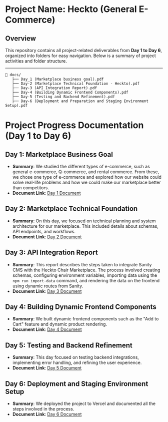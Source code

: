 # Project Name: Heckto (General E-Commerce)

## Overview
This repository contains all project-related deliverables from **Day 1 to Day 6**, organized into folders for easy navigation. Below is a summary of project activities and folder structure.

---

```plaintext
📂 docs/
   ├── Day_1 (Marketplace business goal).pdf
   ├── Day-2 (Marketplace Technical Foundation - Heckto).pdf
   ├── Day-3 (API Integration Report).pdf
   ├── Day-4 (Building Dynamic Frontend Components).pdf
   ├── Day-5 (Testing and Backend Refinement).pdf
   ├── Day-6 (Deployment and Preparation and Staging Environment Setup).pdf
```
# Project Progress Documentation (Day 1 to Day 6)

## Day 1: Marketplace Business Goal 
- **Summary**: We studied the different types of e-commerce, such as general e-commerce, Q-commerce, and rental commerce. From these, we chose one type of e-commerce and explored how our website could solve real-life problems and how we could make our marketplace better than competitors.
- **Document Link**: [Day 1 Document](https://github.com/Maheen-Zubair/documentation-hackathon-3/blob/main/docs/Day_1(Marketplace%20business%20goal).pdf)  

## Day 2: Marketplace Technical Foundation  
- **Summary**: On this day, we focused on technical planning and system architecture for our marketplace. This included details about schemas, API endpoints, and workflows.  
- **Document Link**: [Day 2 Document](https://github.com/Maheen-Zubair/documentation-hackathon-3/blob/main/docs/Day-2(Marketplace%20Technical%20Foundation%20-%20Heckto).pdf)

## Day 3: API Integration Report 
- **Summary**: This report describes the steps taken to integrate Sanity CMS with the Heckto Chair Marketplace. The process involved creating schemas, configuring environment variables, importing data using the `npm run import-data` command, and rendering the data on the frontend using dynamic routes from Sanity.  
- **Document Link**: [Day 3 Document](https://github.com/Maheen-Zubair/documentation-hackathon-3/blob/main/docs/Day-3(API%20Integration%20Report).pdf)  

## Day 4: Building Dynamic Frontend Components  
- **Summary**: We built dynamic frontend components such as the "Add to Cart" feature and dynamic product rendering.  
- **Document Link**: [Day 4 Document](https://github.com/Maheen-Zubair/documentation-hackathon-3/blob/main/docs/Day-4(Building%20Dynamic%20Frontend%20Components).pdf)  

## Day 5: Testing and Backend Refinement 
- **Summary**: This day focused on testing backend integrations, implementing error handling, and refining the user experience.  
- **Document Link**: [Day 5 Document](https://github.com/Maheen-Zubair/documentation-hackathon-3/blob/main/docs/Day-5(Testing%20and%20Backend%20Refinement).pdf)  

## Day 6: Deployment and Staging Environment Setup 
- **Summary**: We deployed the project to Vercel and documented all the steps involved in the process.  
- **Document Link**: [Day 6 Document](https://github.com/Maheen-Zubair/documentation-hackathon-3/blob/main/docs/Day-6(Deployment%20and%20Preparation%20and%20Staging%20Environment%20Setup).pdf)  
